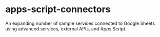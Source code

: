 # apps-script-connectors
An expanding number of sample services connected to Google Sheets using advanced services, external APIs, and Apps Script.
